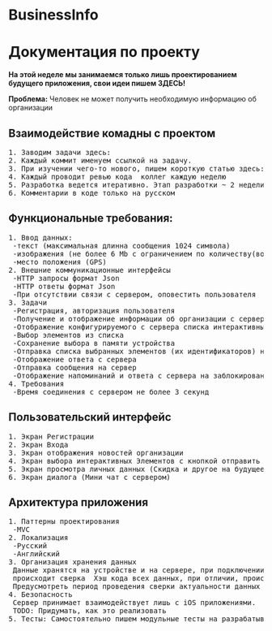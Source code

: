 # BusinessInfo
<h1>Документация по проекту</h1>
<p><strong>На этой неделе мы занимаемся только лишь проектированием будущего приложения, свои идеи пишем ЗДЕСЬ!</strong></p>
<p><strong>Проблема:</strong> Человек не может получить необходимую информацию об организации</p>

<h2>Взаимодействие комадны с проектом</h2>
<pre>
1. Заводим задачи здесь:
2. Каждый коммит именуем ссылкой на задачу.
3. При изучении чего-то нового, пишем короткую статью здесь:
4. Каждый проводит ревью кода  коллег каждую неделю
5. Разработка ведется итеративно. Этап разработки ~ 2 недели
6. Комментарии в коде только на русском
</pre>

<h2>Функциональные требования:</h2>
<pre>
1. Ввод данных:
 -текст (максимальная длинна сообщения 1024 символа)
 -изображения (не более 6 Mb с ограничением по количеству(возможно одно - аватарка))
 -место положения (GPS)
2. Внешние коммуникационные интерфейсы
 -HTTP запросы формат Json
 -HTTP ответы формат Json
 -При отсутствии связи с сервером, оповестить пользователя  (Пример Youtube)
3. Задачи
 -Регистрация, авторизация пользователя
 -Получение и отображение информации об организации с сервера
 -Отображение конфигурируемого с сервера списка интерактивных элементов (далее - Элементов)
 -Выбор элементов из списка 
 -Сохранение выбора в памяти устройства
 -Отправка списка выбранных элементов (их идентификаторов) на сервер
 -Отображение ответа с сервера
 -Отправка сообщения на сервер
 -Отображение напоминаний и ответа с сервера на заблокированном устройстве
4. Требования
 -Время соединения с сервером не более 3 секунд
</pre>
<h2>Пользовательский интерфейс</h2>
<pre>
1. Экран Регистрации
2. Экран Входа
3. Экран отображения новостей организации
4. Экран выбора интерактивных Элементов с кнопкой отправить
5. Экран просмотра личных данных (Скидка и другое на будущее)
6. Экран диалога (Мини чат с сервером)
</pre>

<h2>Архитектура приложения</h2>
<pre>
1. Паттерны проектирования 
 -MVC
2. Локализация
 -Русский
 -Английский
3. Организация хранения данных
 Данные хранятся на устройстве и на сервере, при подключении к серверу
 происходит сверка  Хэш кода всех данных, при отличии, происходит обновление.
 Предусмотреть период проведения сверки актуальности данных для Разных View.
4. Безопасность
 Сервер принимает взаимодействует лишь с iOS приложениями.
 TODO: Придумать, как это реализовать
5. Тесты: Самостоятельно пишем модульные тесты на разрабатываемый функционал.
</pre>
